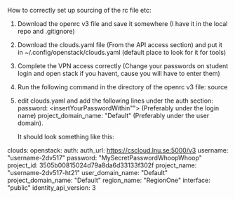 How to correctly set up sourcing of the rc file etc:

1. Download the openrc v3 file and save it somewhere (I have it in the local repo and .gitignore)
2. Download the clouds.yaml file (From the API access section) and put it in ~/.config/openstack/clouds.yaml (default place to look for it for tools)
3. Complete the VPN access correctly (Change your passwords on student login and open stack if you havent, cause you will have to enter them)
4. Run the following command in the directory of the openrc v3 file:
    source <insertFileNameHere>
5. edit clouds.yaml and add the following lines under the auth section:
    password: <insertYourPasswordWithin"">  (Preferably under the login name)
    project_domain_name: "Default"  (Preferably under the user domain).

    It should look something like this:

clouds:
  openstack:
    auth:
      auth_url: https://cscloud.lnu.se:5000/v3
      username: "username-2dv517"
      password: "MySecretPasswordWhoopWhoop"
      project_id: 3505b00815024d79a8da6d33133f302f
      project_name: "username-2dv517-ht21"
      user_domain_name: "Default"
      project_domain_name: "Default"
    region_name: "RegionOne"
    interface: "public"
    identity_api_version: 3
